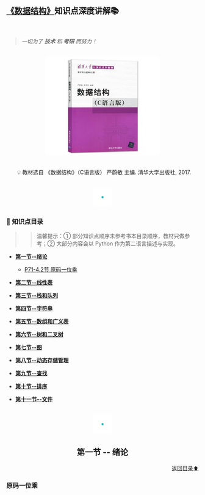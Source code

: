 ## [《数据结构》](#welcome)知识点深度讲解📚

<br>

> *一切为了 **技术** 和 **考研** 而努力！*

<br>
<div align="center">
    <img src="pics/bookcut.jpg" width="300">
</div>
<br>

&emsp;&emsp;💡 教材选自 《数据结构》（C语言版） 严蔚敏 主编. 清华大学出版社, 2017. 

<br>
<div align="center">
    <img src="pics/cutline.gif" width="50">
</div>

### 📝 知识点目录

>> 温馨提示：① 部分知识点顺序未参考书本目录顺序，教材只做参考；② 大部分内容会以 Python 作为第二语言描述与实现。

+ [**第一节--绪论**](#)
    
  - [P71-4.2节 原码一位乘](#)
  
+ [**第二节--线性表**](#)

+ [**第三节--栈和队列**](#)

+ [**第四节--字符串**](#)

+ [**第五节--数组和广义表**](#)

+ [**第六节--树和二叉树**](#)

+ [**第七节--图**](#)

+ [**第八节--动态存储管理**](#)

+ [**第九节--查找**](#)

+ [**第十节--排序**](#)

+ [**第十一节--文件**](#)

<br>
<div align="center">
    <img src="pics/cutline.gif" width="50">
    <h2>第一节 -- 绪论</h2>
</div>
<div align="right">
    <a href="#-知识点目录">返回目录⬆</a>
</div>

### 原码一位乘
